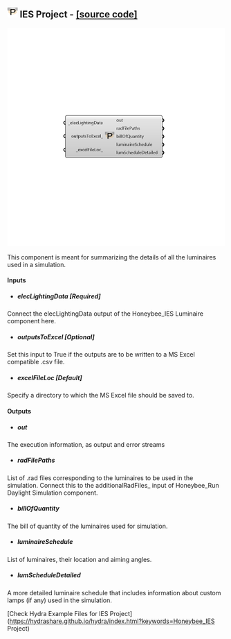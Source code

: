 ## ![](../../images/icons/IES_Project.png) IES Project - [[source code]](https://github.com/mostaphaRoudsari/honeybee/tree/master/src/Honeybee_IES%20Project.py)

![](../../images/components/IES_Project.png)

This component is meant for summarizing the details of all the luminaires used in a simulation.

#### Inputs
* ##### elecLightingData [Required]
Connect the elecLightingData output of the Honeybee_IES Luminaire component here.
* ##### outputsToExcel [Optional]
Set this input to True if the outputs are to be written to a MS Excel compatible .csv file.
* ##### excelFileLoc [Default]
Specify a directory to which the MS Excel file should be saved to.

#### Outputs
* ##### out
The execution information, as output and error streams
* ##### radFilePaths
List of .rad files corresponding to the luminaires to be used in the simulation. Connect this to the additionalRadFiles_ input of Honeybee_Run Daylight Simulation component.
* ##### billOfQuantity
The bill of quantity of the luminaires used for simulation.
* ##### luminaireSchedule
List of luminaires, their location and aiming angles.
* ##### lumScheduleDetailed
A more detailed luminaire schedule that includes information about custom lamps (if any) used in the simulation.


[Check Hydra Example Files for IES Project](https://hydrashare.github.io/hydra/index.html?keywords=Honeybee_IES Project)